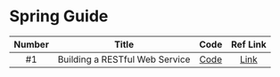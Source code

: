 # Spring Guide


|Number|Title|Code|Ref Link|
|:---:|:---:|:---:|:---:|
|#1|Building a RESTful Web Service|[Code](https://github.com/sunshiningsoo/SpringGuide/tree/main/SpringGuide-BuildingaRESTfulWebService)|[Link](https://spring.io/guides/gs/rest-service)|
